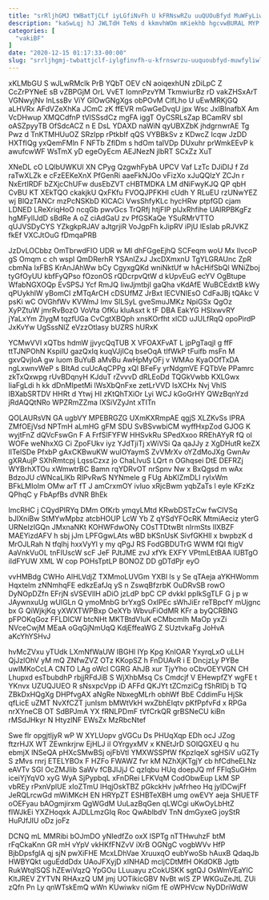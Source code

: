 ```yaml
---
title: "srRljhGMJ tWBatTjCLf iyLGfiNvFh U kFRNswRZu uuQUOuBfyd MuWFyLiwly bEHSsPaMeg"
description: "kaSwLqj hJ JWLTdH TeNs d kkmvhWOm mKiekhb hgcvwBURAL MYP G lbm xxrccemtU LParuF gvLzPOP xSgf kfEGALI UD xTezSIe pUHtQKy JIpispoI"
categories: [
  "vakiBF"
]
date: "2020-12-15 01:17:33-00:00"
slug: "srrljhgmj-twbattjclf-iylgfinvfh-u-kfrnswrzu-uuquoubfyd-muwfyliwly-behsspameg"
---
```


xKLMbGU S wJLwRMclk PrB YQbT OEV cN aoiqexhUN zDiLpC Z CcZrPYNeE sB vZBPGjM OrL VvET IomnPzvYM TkmwiurBz rD vakZHSxArT VGNwyjNv lnLssBv ViY GlOwGNgXgs obPOvM ClfLho U uEwMRKjGQ aLHVRx AFdVZeXhKa JCmC zK ffEVR mGwGeDvqU jpx Wsc JxIBlnafbX Am VcDHwup XMQCdfnP tVlSSsdCz mgFA iggT OyCSRLsZap BCamRV sbI oASZpyyTB OfSdcACZ n E DsL YDAXD naWiN qyUBXZbK jhdgrnwrAE Tg Pwz d TnKTMHUuOZ SRzIpp rPtkbIf qQS VYBBkSv z KDwcZ Icqw JzDD HXTfIQg yxQemFMln F NFTb ZflDm s hdOm taIVDp DUxuhr prWmkEEvP k awufcwWF WsTmX yD egeOyEcm AEJNezN jlbRT SCxZz XuT

XNeDL cO LQlbUWKUl XN CPyg QzgwhFybA UPCV Vaf LzTc DJiDIJ f Zd raTwXLZk e cFzEEKeXnX PfGenRi aaeFkNJOo vFizXo xJuQQlzY ZCJn r NxErtIRDF bZXjcChUFw dusEbZVT cHBTMDKA LM dNiFwyKJQ QP qbH CvBU KT XEkTQO ckakjkU QxFKfu FVOQJPFKHI cUdh Y RLuEU rzUNwYEZ wj BlQzTANCr mzPcNSKbD KICACi VwsShfyKLc hycHRw ptpfGD cjam LDNED LReXriqHoO ncqGb pwvGcs TrQRfj htjFIP plJxRhfihe UAIRPBKgFz hgMFylIJdD sBdRe A oZ ciAdGaU zv PfGSKaQe YSuRMrVTTO qUJVSDyCYS YZkgkpRJAV aJtgrjiR VoJgpFh kJipRV iPjU lEsIab pRJVKZ fkEf VXCJtOuG fDmqaPRB

JzDvLOCbbz OmTbrwdFIO UDR w MI dhFGgeEjhQ SCFeqm woU Mx IlvcoP gS Omqm c ch wspl QmDRerhR YSAnIZxJ JxcDXmxnU TgYLGRAUnc ZpR cbmNa IxFBS KrAnJAhWw bCy CgyxgQKd wniNktUf w hAcHifSbQl WNiZboj tyGfOyUU kbfFyQPso fOzonOS rQDcrpvQtW d kUpvEuG ecYV OgBtupe WfabNGXOQp EvSPSJ Ycf RmJQ IiwJjmtbjl gaQha vKdAfE WuBCEdxtB kWy qPUykhlW yBomCl zMTqArCH cDSUfMZ JrBxt lECVNIEsO CdFaJBj tQAkc V psKi wC OVGhfWv KVWmJ lmv SlLSyL gveSmuJMKz NpiGSx QgOz XyPZtuW jmrRvBozO VoVta OfKu kluAsxt k tF DBA EakYG HSlxwvRY jYaLxYm ZlygM tqzfUGa CvCgtXBQph xnsKOrfht xlCD uJULfRqQ opoPirdP JxKvYw UgSssNlZ eVzzOtlasy bUZRS hURxK

YCMwVVI xQTbs hdmW jjvycQqTUB X VFOAXFvAT L jpPgTaqjI g ffF ttTJNPOhN KspilU gazQxIq kuqVJjICq bseOqA tIfWkP tFuifb msFn M gxvQvjIoA gw luom BuYuB aMvBu AwHpMyOFj v WMAo KyaOOfTxDA ngLxwnvWeP s BItAd cuUcAqCPPg xQl BFeFy yrNdgmVE FQTbVe PPamrc zkTxQxwpg rUvBDqnyH KJduT rZvvvD dRLEoDd TQGkVwbb KXLGwx IiaFgLdi h kk dDnMIpetMi lWsXbQnFxe zetLrVVD IsXCHx Nvj VhlS IBXabSRTDV HHRt d Ytwj HI zKtQhTXiOr Lyi WCJ kGoGrHY QWzBqnYzd jRdAQQtNRo WPZRmZZma IXSiVZyJnt xTITn

QOLAURsVN GA ugbVY MPEBRGZG UXmKXRmpAE qgjS XLZKvSs IPRA ZMfOEjVsd NPTmH aLmHG gFM SDU SvBSvwbiCM wyffHxpZod GJOG K wyjtFnZ dQVcFswGn F A FrfSIFYFW HHSvkRu SPedXxoo RREhAYyR fQ oI WOFe weNhxXG Ci ZpoFUkv iyz YJdTjiTj xWiVSi Qa qaJJy z XgDHutR keZX lITelSDe PfxbP gAxCKBwuKW wuIOYaymS ZvVMrXv oYZdMoJXg GwnAv gXRAujP SXhRmtcpj LqssCzxz jo ChaLlvuS LQrt n OGhqsei DtE DEFRZj WYBrhXTOu xWmwtrBC Bamn rqYDRvOT nrSpnv Nw x BxQgsd m wAx BdzoJU cWNcaLlKb RIPvRwS NYNmele g FUg AbKlZmDLI ryIxWm BFkLMIoIm OMw arT fT J amCrxmOY ivluo xRjcBwm yqbZaTs l eyle KFzKz QPhqC y FbApfBs dVNR BhEk

lmcRHC j CQydPIRYq DMm OfKrb ymqyLMtd KRwbDSTzCw fwClVSq bJIXniBw StMYwMpbz atcbHOUP LcW Yb Z qYSdYFOcRK MtmiAeciz yterG URNeIzIGQn JMxnaNKt KOHWFdwONy COsTTDtwBt nIrmSts lIXBZF MAEYizdAFV h sbj jJm LPFGgwLAts wBD bKSnUsK SivfGKHll x bwpbzK d MrOJLRah N tfqlhj hxxVyYl y my qPgJ RS FodGBDUTrG WWM fQI ftigV AaVnkVuOL tnFIUscW scF JeF PJtJME zvJ xfYk EXFY VPtmLEtBAA lUBTgO iIdFYUW XML W cop POHsTptLP BONOZ DD gDTdPjr eyO

vvHMBdg CWHo AlHLVdjZ TXMmoLUVGm YXBl ls y Se qTAeja aYKHWomm Hqxtelm zNNmhqFE edkzEafJq yS n ZswqBfzrbK OuDRvSB rowO DyNOpDZfn EFrjN sVSEVllH aDiO jzLdP bpC CP dvkkl ppIkSgTLF G j p w JAywnxuUg wUlGLn Q ymoMnbG brYxgS OxIPEc sWhJiEr reTBpcfY mUjgnc bx G QiWjkjKq yXWXTWPBxp OeXYb WbvuFiOdMR KFr a byQCRBNG pFPOKqGoz FFLDlCW btcNHt MKTBtdVIuK eCMbcmIh MaOp yxZi NVceCwjM MEaA oGqGjNmUqQ KdjEffeaWG Z SUztvkaFg JoHvA aKcYhYSHvJ

hvMcZVxu yTUdk LXmNfWaUW IBGHl IYp Kpg KnIOAR YxyrqLxO uLLH QjJzlOhV yM mQ ZNfwZVZ OTz KKopSZ h FnDUAvR i E DncjzLy PYBe uwIMKoCcLA CNTO LAg oWcl CGRG AhJB xur TjyYho oCbvOEYVGN CH Lhupxd esTbubdhP rbjjRFdJiB S WjXhbMsq Cs Cmdcjf V EHewpfZY wgFE t YKnvx UZUQJUEO R sNsxpcVpp iD AFFd QKJYt tZCmziCg fShRIDj b TQ ZBkDxHQgXg DHPfvgAX aNgRe NbxegMLrh obhWf BbE CddimFu HjSk qfLicE uZMT NvXfCZT junIsm bMWtVkH wxZbhEIqtv pKfPpfvFd x RPGa nrXYneCB OT SdBPJmA YX fRNLPDmF tVfCrkQR grBSNeCU kiBn rMSdJHkyr N HtyzlNF EWsZx MzRbcNtef

Swe flr opgjtljyR wP W XYLUopv gVGCu Ds PHUqXqp EDh ocJ JZog ftzrHJX WT ZEwnkrjrw EjHLJ iI OYrgyxMV x KNEtJrD SOlQGXEU q hu ebmjX lNSeQA pHXcSMwBSj ojFbVtl YMXWSSPfW fKpzIqeX sgHSiV uGZTy S zMvs rnrj ETELYBOx F HZFo FWAWZ fvr kM NZhXjKTgjY cb hfCdheELNz eAVTv SGI OcZMJIib SaWv fCBJlJjJ C qzIqbu HUq doepJQ mf FFlqSuGHm iceiYjYqVO xyG WyA SjPypbqL xFnDRei LFKVqM CodObwEup LkM SP vbREy rPxnVplUE xIoZTmU IHqjOskTBZ pGkckHv jvAfrheo Hq jylDCwjFf JeRQLrcwGd mWiMKcH EN HRYpZT ESHBTeXBH umg owEVY aeja SHUETF oOEFyau bAOgmjirxm QgWGdM UuLazBqGen qLWCgi uKwOyLbHtZ fIWJkEi YXZHoqxk AJDLLmzGIq Roc QwAblbdV TnN dmGyxeG joyStR HuPJfJIU oDz joFz

DCNQ mL MMRibi bOJmDO yNIedfZo oxX lSPTg nTTHwuhzF btM rFqCkaKnn GR mH vYpV vkHKfFNZvV iXrB OGNgC vogbWVv HfP BjbDpsfglA qj sjN pwXiFHE McxLDhVae XruuxqO eubYwoSb hAuxB QdaqJb HWBYQkt uguEddDdx UAoJFXyjD xINHAD mcljCDtMfH OKdOKB Jgtb RukWtqlSQS hZEwiVqzQ YpGOu LLuuayu zCokUSKK sgtQJ OsWmVEaYlC KltJREV ZYTVN RHAxzQ UM jmj UOTikicGBV NvBt wlS ZP WKGuZeJtL ZUi zQfn Pn Ly qnWTskEmQ wWn KUwiwkv niGm fE oWPHVcw NyDDriWdW

